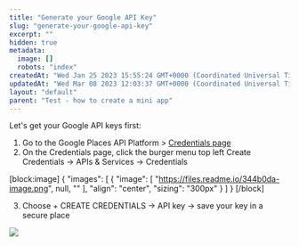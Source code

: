 ```yaml
---
title: "Generate your Google API Key"
slug: "generate-your-google-api-key"
excerpt: ""
hidden: true
metadata: 
  image: []
  robots: "index"
createdAt: "Wed Jan 25 2023 15:55:24 GMT+0000 (Coordinated Universal Time)"
updatedAt: "Wed Mar 08 2023 12:03:37 GMT+0000 (Coordinated Universal Time)"
layout: "default"
parent: "Test - how to create a mini app"
---
```

Let's get your Google API keys first:

1. Go to the Google Places API Platform > [Credentials page](https://console.cloud.google.com/project/_/google/maps-apis/credentials?utm_source=Docs_Credentials&_gl=1*1v16cg8*_ga*MTE5NjA2MTk0Mi4xNjc0NTcwNDIw*_ga_NRWSTWS78N*MTY3NDU3MDQyMC4xLjAuMTY3NDU3MDQ0MC4wLjAuMA..) 
2. On the Credentials page, click the burger menu top left Create Credentials -> APIs & Services -> Credentials

[block:image]
{
  "images": [
    {
      "image": [
        "https://files.readme.io/344b0da-image.png",
        null,
        ""
      ],
      "align": "center",
      "sizing": "300px"
    }
  ]
}
[/block]


3. Choose + CREATE CREDENTIALS -> API key -> save your key in a secure place

![](https://files.readme.io/ad16616-image.png)
